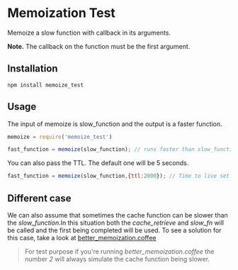 Memoization Test
=======
Memoize a slow function with callback in its arguments.

**Note.** The callback on the function must be the first argument.


Installation
------------
    npm install memoize_test


Usage
-----

The input of memoize is slow_function and the output is a faster function.
```javascript
memoize = require('memoize_test')

fast_function = memoize(slow_function); // runs faster than slow_function by using cache functions
```

You can also pass the TTL. The default one will be 5 seconds.
```javascript
fast_function = memoize(slow_function,{ttl:2000}); // Time to live set to 2 seconds
```


Different case
-----

We can also assume that sometimes the cache function can be slower than the _slow_function_.In this situation both the  _cache_retrieve_ and _slow_fn_ will be called and the first being completed will be used. To see a solution for this case, take a look at [better_memoization.coffee](https://github.com/esbanarango/memoization_test/blob/master/better_memoization.coffee)

> For test purpose if you're running _better_memoization.coffee_ the number _2_ will always simulate the cache function being slower.